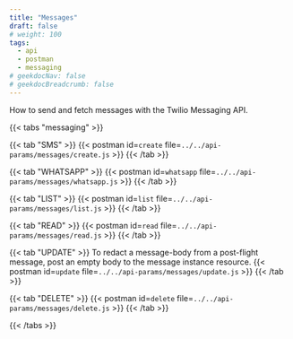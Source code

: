 ```yaml
---
title: "Messages"
draft: false
# weight: 100
tags:
  - api
  - postman
  - messaging
# geekdocNav: false
# geekdocBreadcrumb: false
---
```


How to send and fetch messages with the Twilio Messaging API.

{{< tabs "messaging" >}}

{{< tab "SMS" >}}
{{< postman id=`create` file=`../../api-params/messages/create.js` >}}
{{< /tab >}}

{{< tab "WHATSAPP" >}}
{{< postman id=`whatsapp` file=`../../api-params/messages/whatsapp.js` >}}
{{< /tab >}}

{{< tab "LIST" >}}
{{< postman id=`list` file=`../../api-params/messages/list.js` >}}
{{< /tab >}}

{{< tab "READ" >}}
{{< postman id=`read` file=`../../api-params/messages/read.js` >}}
{{< /tab >}}

{{< tab "UPDATE" >}}
To redact a message-body from a post-flight message, post an empty body to the message instance resource.
{{< postman id=`update` file=`../../api-params/messages/update.js` >}}
{{< /tab >}}

{{< tab "DELETE" >}}
{{< postman id=`delete` file=`../../api-params/messages/delete.js` >}}
{{< /tab >}}

{{< /tabs >}}
